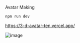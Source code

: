 Avatar Making

```
npm run dev
```
https://3-d-avatar-ten.vercel.app/

![image](https://github.com/sanjana-t/3DAvatar/assets/73529434/0b7ea1ce-f3bd-4965-b34d-16cad17a5e7e)


